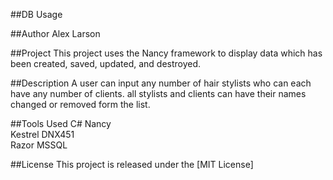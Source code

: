 ##DB Usage

##Author
Alex Larson

##Project
This project uses the Nancy framework to display data which has been created, saved, updated, and destroyed.  

##Description
A user can input any number of hair stylists who can each have any number of clients.  all stylists and clients can have their names changed or removed form the list.    

##Tools Used
C#
Nancy  
Kestrel
DNX451  
Razor
MSSQL

##License
This project is released under the [MIT License]
